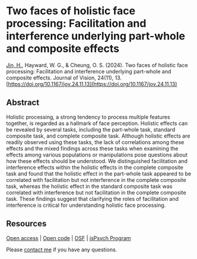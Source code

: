 # Two faces of holistic face processing: Facilitation and interference underlying part-whole and composite effects

[Jin, H.](https://haiyangjin.github.io/), Hayward, W. G., & Cheung, O. S. (2024). Two faces of holistic face processing: Facilitation and interference underlying part-whole and composite effects. Journal of Vision, 24(11), 13. [https://doi.org/10.1167/jov.24.11.13](https://doi.org/10.1167/jov.24.11.13)
  
## Abstract

Holistic processing, a strong tendency to process multiple features together, is regarded as a hallmark of face perception. Holistic effects can be revealed by several tasks, including the part-whole task, standard composite task, and complete composite task. Although holistic effects are readily observed using these tasks, the lack of correlations among these effects and the mixed findings across these tasks when examining the effects among various populations or manipulations pose questions about how these effects should be understood. We distinguished facilitation and interference effects within the holistic effects in the complete composite task and found that the holistic effect in the part-whole task appeared to be correlated with facilitation but not interference in the complete composite task, whereas the holistic effect in the standard composite task was correlated with interference but not facilitation in the complete composite task. These findings suggest that clarifying the roles of facilitation and interference is critical for understanding holistic face processing.

## Resources  
[Open access](https://doi.org/10.1167/jov.24.11.13) | 
[Open code](https://haiyangjin.github.io/2faces-corr/) | 
[OSF](https://osf.io/yhm3s/) | 
[jsPsych Program](https://github.com/HaiyangJin/2faces-corr-jsPsych)  

Please [contact me](https://haiyangjin.github.io/en/contact/) if you have any questions.